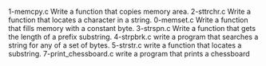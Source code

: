 1-memcpy.c Write a function that copies memory area.
2-sttrchr.c Write a function that locates a character in a string.
0-memset.c Write a function that fills memory with a constant byte.
3-strspn.c Write a function that gets the length of a prefix substring.
4-strpbrk.c write a program that searches a string for any of a set of bytes.
5-strstr.c write a function that locates a substring.
7-print_chessboard.c write a program that prints a chessboard
